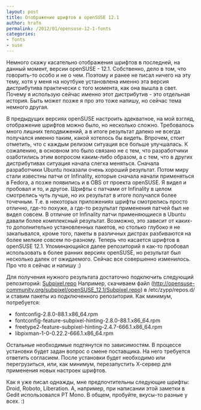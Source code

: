 ```yaml
---
layout: post
title: Отображение шрифтов в openSUSE 12.1
author: hrafn
permalink: /2012/01/opensuse-12-1-fonts
categories:
- fonts
- suse
---
```


Немного скажу касательно отображения шрифтов в последней, на данный момент, версии openSUSE - 12.1.
Собственно, дело в том, что говорить-то особо и не о чем. Поэтому и ранее не писал ничего на эту тему, хотя у меня на ноутбуке установлена именно эта версия дистрибутива практически с того момента, как она вышла в свет. Почему я использую сейчас именно этот дистрибутив - это отдельная история. Быть может позже я про это тоже напишу, но сейчас тема немного другая.

<!--more-->

В предыдущих версиях openSUSE настроить адекватное, на мой взгляд, отображение шрифтов можно было, но несколько сложно. Требовалось много лишних телодвижений, а в итоге результат далеко не всегда получался именно таким, какой хотелось бы видеть. Впрочем, стоит отметить, что с каждым релизом ситуация все больше улучшалась. К сожалению, в основном это было связано не с тем, что разработчики озаботились этим вопросом каким-либо образом, а с тем, что в других дистрибутивах ситуация начала слегка меняться. Сначала разработчики Ubuntu показали очень хороший результат. Потом миру стали известны патчи от Infinality, которые сначала начали применяться в Fedora, а позже появились и в OBS от проекта openSUSE.
Я видел и пробовал и то, и другое. Шрифты с патчами от Infinality в целом смотрелись чуть лучше, но их результат в итоге получался более точечным. Т.е. в некоторых приложениях шрифты смотрелись просто отлично, где-то похуже, а где-то результат применения патчей был не видел совсем.
В отличие от Infinality патчи применяющиеся в Ubuntu давали более комплексный результат. Возможно, это зависит от каких-то дополнительно установленных пакетов, но столько глубоко я не закапывался, кроме того, пакеты в различных дистрах разбиваются на более мелкие совсем по-разному.
Теперь что касается шрифтов в openSUSE 12.1. Упоминающийся далее репозиторий я как-то пробовал использовать в более ранних версиях openSUSE, но результат был несколько далек от ожидаемого. Сейчас все совершенно изменилось. Про что я сейчас и напишу :)

Для получения нужного результата достаточно подключить следующий репозиторий: [Subpixel.repo](http://opensuse-community.org/subpixel/openSUSE_12.1/)
Например, скачиваем файл (http://opensuse-community.org/subpixel/openSUSE_12.1/Subpixel.repo) в /etc/zypp/repos.d/ и ставим пакеты из подключенного репозитория. Как минимум, потребуется:

* fontconfig-2.8.0-88.1.x86_64.rpm
* fontconfig-feature-subpixel-hinting-2.8.0-88.1.x86_64.rpm
* freetype2-feature-subpixel-hinting-2.4.7-666.1.x86_64.rpm
* libpixman-1-0-0.22.2-666.1.x86_64.rpm

Остальные необходимые подтянутся по зависимостям. В процессе установки будет задан вопрос о смене поставщика. На него требуется ответить согласием.
После установки будет необходимо или перегрузиться, или, как минимум, перезапустить Х-сервер для применения новых настроек шрифтов.

Как я уже писал однажды, мне предпочтительны следующие шрифты: Droid, Roboto, Liberation. А, например, при написании этой заметки в Gedit использовался PT Mono. В общем, пробуйте, вкусы-то разные у всех. :)
